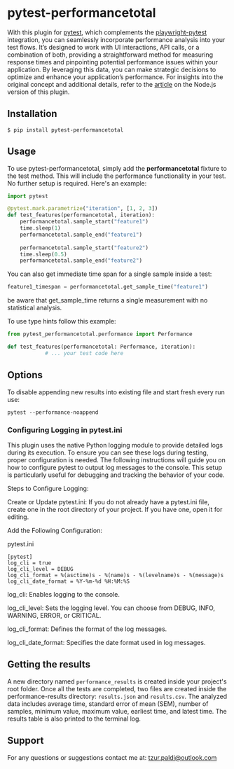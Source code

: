 # pytest-performancetotal

With this plugin for [pytest](https://github.com/pytest-dev/pytest), which complements the [playwright-pytest](https://github.com/microsoft/playwright-pytest) integration, you can seamlessly incorporate performance analysis into your test flows. It’s designed to work with UI interactions, API calls, or a combination of both, providing a straightforward method for measuring response times and pinpointing potential performance issues within your application. By leveraging this data, you can make strategic decisions to optimize and enhance your application’s performance. For insights into the original concept and additional details, refer to the [article](https://www.linkedin.com/pulse/elevating-your-playwright-tests-plugin-tzur-paldi-phd) on the Node.js version of this plugin.

## Installation

```no-highlight
$ pip install pytest-performancetotal
```

## Usage

To use pytest-performancetotal, simply add the **performancetotal** fixture to the test method. This will include the performance functionality in your test. No further setup is required. Here's an example:

```python
import pytest

@pytest.mark.parametrize("iteration", [1, 2, 3])
def test_features(performancetotal, iteration):
    performancetotal.sample_start("feature1")
    time.sleep(1)
    performancetotal.sample_end("feature1")
    
    performancetotal.sample_start("feature2")
    time.sleep(0.5)
    performancetotal.sample_end("feature2")
```

You can also get immediate time span for a single sample inside a test:

```python
feature1_timespan = performancetotal.get_sample_time("feature1")
```
be aware that get_sample_time returns a single measurement with no statistical analysis.


To use type hints follow this example:

```python
from pytest_performancetotal.performance import Performance

def test_features(performancetotal: Performance, iteration):
            # ... your test code here
```

## Options

To disable appending new results into existing file and start fresh every run use:
```no-highlight
pytest --performance-noappend
```

### Configuring Logging in pytest.ini

This plugin uses the native Python logging module to provide detailed logs during its execution. To ensure you can see these logs during testing, proper configuration is needed. The following instructions will guide you on how to configure pytest to output log messages to the console. This setup is particularly useful for debugging and tracking the behavior of your code.

Steps to Configure Logging:

Create or Update pytest.ini: If you do not already have a pytest.ini file, create one in the root directory of your project. If you have one, open it for editing.

Add the Following Configuration:

pytest.ini
```no-highlight
[pytest]
log_cli = true
log_cli_level = DEBUG
log_cli_format = %(asctime)s - %(name)s - %(levelname)s - %(message)s
log_cli_date_format = %Y-%m-%d %H:%M:%S
```

log_cli: Enables logging to the console.

log_cli_level: Sets the logging level. You can choose from DEBUG, INFO, WARNING, ERROR, or CRITICAL.

log_cli_format: Defines the format of the log messages.

log_cli_date_format: Specifies the date format used in log messages.

## Getting the results

A new directory named `performance_results` is created inside your project's root folder. Once all the tests are completed, two files are created inside the performance-results directory: `results.json` and `results.csv`. The analyzed data includes average time, standard error of mean (SEM), number of samples, minimum value, maximum value, earliest time, and latest time. The results table is also printed to the terminal log.

## Support

For any questions or suggestions contact me at: [tzur.paldi@outlook.com](mailto:tzur.paldi@outlook.com?subjet=pytest-performancetotal%20Support)